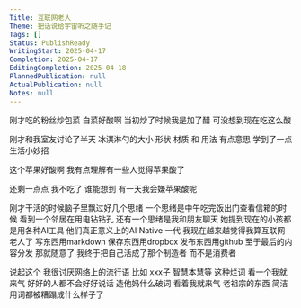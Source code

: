 ```yaml
---
Title: 互联网老人
Theme: 把话说给宇宙听之随手记
Tags: []
Status: PublishReady
WritingStart: 2025-04-17
Completion: 2025-04-17
EditingCompletion: 2025-04-18
PlannedPublication: null
ActualPublication: null
Notes: null
---
```


刚才吃的粉丝炒包菜
白菜好酸啊
当初炒了时候我是加了醋
可没想到现在吃这么酸

刚才和我室友讨论了半天
冰淇淋勺的大小 形状 材质 和 用法
有点意思
学到了一点生活小妙招

这个苹果好酸啊
我有点理解有一些人觉得苹果酸了

还剩一点点
我不吃了
谁能想到 
有一天我会嫌苹果酸呢

刚才干活的时候脑子里飘过好几个思绪
一个思绪是中午吃完饭出门查看信箱的时候
看到一个邻居在用电钻钻孔
还有一个思绪是我和朋友聊天
她提到现在的小孩都是用各种AI工具
他们真正意义上的AI Native 一代
我现在越来越觉得我算互联网老人了
写东西用markdown
保存东西用dropbox
发布东西用github
至于最后的内容分发 那就随意了
我终于把自己活成了那个制造者
而不是消费者

说起这个
我很讨厌网络上的流行语
比如 xxx子
智慧本慧等
这种烂词
看一个我就来气
好好的人都不会好好说话
造他妈什么破词
看着我就来气
老祖宗的东西
简洁用词都被糟蹋成什么样子了
